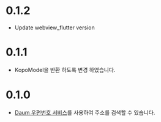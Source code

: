 # 0.1.2
- Update webview_flutter version

# 0.1.1
- KopoModel을 반환 하도록 변경 하였습니다.

# 0.1.0 
- [Daum 우편번호 서비스](http://postcode.map.daum.net/guide)를 사용하여 주소를 검색할 수 있습니다.
